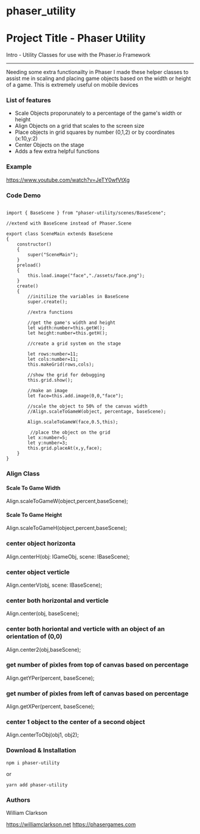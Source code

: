 # phaser_utility

Project Title - Phaser Utility
=======================================

Intro - Utility Classes for use with the Phaser.io Framework

* * *
Needing some extra functionailty in Phaser I made these helper classes to assist me in scaling and placing
game objects based on the width or height of a game. This is extremely useful on mobile devices

### List of features

*   Scale Objects proporunately to a percentage of the game's width or height
*   Align Objects on a grid that scales to the screen size
*   Place objects in grid squares by number (0,1,2) or by coordinates (x:10,y:2)
*   Center Objects on the stage
*   Adds a few extra helpful functions

### Example

https://www.youtube.com/watch?v=JeTY0wfVtXg

### Code Demo

```Example Usage

import { BaseScene } from "phaser-utility/scenes/BaseScene";

//extend with BaseScene instead of Phaser.Scene

export class SceneMain extends BaseScene
{
    constructor()
    {
        super("SceneMain");
    }
    preload()
    {
        this.load.image("face","./assets/face.png");
    }
    create()
    {
        //initilize the variables in BaseScene
        super.create();

        //extra functions

        //get the game's width and height
        let width:number=this.getW();
        let height:number=this.getH();

        //create a grid system on the stage
    
        let rows:number=11;
        let cols:number=11;
        this.makeGrid(rows,cols);

        //show the grid for debugging
        this.grid.show();

        //make an image
        let face=this.add.image(0,0,"face");
        
        //scale the object to 50% of the canvas width        
        //Align.scaleToGameW(object, percentage, baseScene);

        Align.scaleToGameW(face,0.5,this);
        
         //place the object on the grid
        let x:number=5;
        let y:number=3;
        this.grid.placeAt(x,y,face);
    }
}

```

### Align Class


#### Scale To Game Width
Align.scaleToGameW(object,percent,baseScene);

#### Scale To Game Height
Align.scaleToGameH(object,percent,baseScene);

### center object horizonta
Align.centerH(obj: IGameObj, scene: IBaseScene);

### center object verticle
Align.centerV(obj, scene: IBaseScene);

### center both horizontal and verticle
Align.center(obj, baseScene);

### center both horiontal and verticle with an object of an orientation of (0,0)
Align.center2(obj,baseScene);

### get number of pixles from top of canvas based on percentage
Align.getYPer(percent, baseScene);

### get number of pixles from left of canvas based on percentage
Align.getXPer(percent, baseScene);

### center 1 object to the center of a second object
Align.centerToObj(obj1, obj2);


### Download & Installation

```
npm i phaser-utility
```
or
```
yarn add phaser-utility
```


### Authors
William Clarkson

https://williamclarkson.net
https://phasergames.com